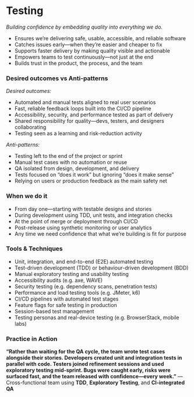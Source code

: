 # Testing
*Building confidence by embedding quality into everything we do.*
* Ensures we’re delivering safe, usable, accessible, and reliable software
* Catches issues early—when they’re easier and cheaper to fix
* Supports faster delivery by making quality visible and actionable
* Empowers teams to test continuously—not just at the end
* Builds trust in the product, the process, and the team


### Desired outcomes vs Anti-patterns
*Desired outcomes:*
* Automated and manual tests aligned to real user scenarios
* Fast, reliable feedback loops built into the CI/CD pipeline
* Accessibility, security, and performance tested as part of delivery
* Shared responsibility for quality—devs, testers, and designers collaborating
* Testing seen as a learning and risk-reduction activity

*Anti-patterns:*
* Testing left to the end of the project or sprint
* Manual test cases with no automation or reuse
* QA isolated from design, development, and delivery
* Tests focused on “does it work” but ignoring “does it make sense”
* Relying on users or production feedback as the main safety net


### When we do it
* From day one—starting with testable designs and stories
* During development using TDD, unit tests, and integration checks
* At the point of merge or deployment through CI/CD
* Post-release using synthetic monitoring or user analytics
* Any time we need confidence that what we’re building is fit for purpose


### Tools & Techniques
* Unit, integration, and end-to-end (E2E) automated testing
* Test-driven development (TDD) or behaviour-driven development (BDD)
* Manual exploratory testing and usability testing
* Accessibility audits (e.g. axe, WAVE)
* Security testing (e.g. dependency scans, penetration tests)
* Performance and load testing tools (e.g. JMeter, k6)
* CI/CD pipelines with automated test stages
* Feature flags for safe testing in production
* Session-based test management
* Testing personas and real-device testing (e.g. BrowserStack, mobile labs)


### Practice in Action
**“Rather than waiting for the QA cycle, the team wrote test cases alongside their stories. Developers created unit and integration tests in parallel with code. Testers joined refinement sessions and used exploratory testing mid-sprint. Bugs were caught early, risks were surfaced fast, and the team released with confidence—every week.”**
— Cross-functional team using **TDD**, **Exploratory Testing**, and **CI-integrated QA**

